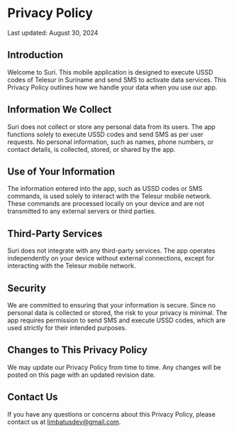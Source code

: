 # Privacy Policy

Last updated: August 30, 2024

## Introduction

Welcome to Suri. This mobile application is designed to execute USSD codes of Telesur in Suriname and send SMS to activate data services. This Privacy Policy outlines how we handle your data when you use our app.

## Information We Collect

Suri does not collect or store any personal data from its users. The app functions solely to execute USSD codes and send SMS as per user requests. No personal information, such as names, phone numbers, or contact details, is collected, stored, or shared by the app.

## Use of Your Information

The information entered into the app, such as USSD codes or SMS commands, is used solely to interact with the Telesur mobile network. These commands are processed locally on your device and are not transmitted to any external servers or third parties.

## Third-Party Services

Suri does not integrate with any third-party services. The app operates independently on your device without external connections, except for interacting with the Telesur mobile network.

## Security

We are committed to ensuring that your information is secure. Since no personal data is collected or stored, the risk to your privacy is minimal. The app requires permission to send SMS and execute USSD codes, which are used strictly for their intended purposes.

## Changes to This Privacy Policy

We may update our Privacy Policy from time to time. Any changes will be posted on this page with an updated revision date.

## Contact Us

If you have any questions or concerns about this Privacy Policy, please contact us at limbatusdev@gmail.com.

